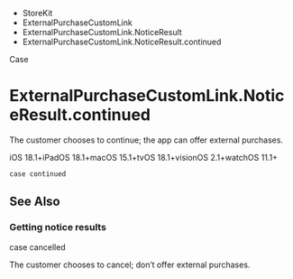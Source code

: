 

- StoreKit
- ExternalPurchaseCustomLink
- ExternalPurchaseCustomLink.NoticeResult
-  ExternalPurchaseCustomLink.NoticeResult.continued 

Case

# ExternalPurchaseCustomLink.NoticeResult.continued

The customer chooses to continue; the app can offer external purchases.

iOS 18.1+iPadOS 18.1+macOS 15.1+tvOS 18.1+visionOS 2.1+watchOS 11.1+

``` source
case continued
```

## See Also

### Getting notice results

case cancelled

The customer chooses to cancel; don’t offer external purchases.

